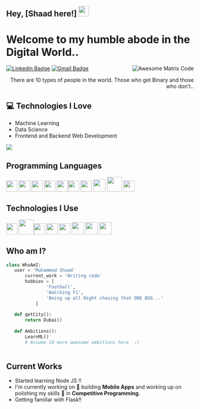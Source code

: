 ## Hey, [Shaad here!]  <img src="https://media.giphy.com/media/hvRJCLFzcasrR4ia7z/giphy.gif" width="28px" height="28px" style="margin-top:30px">

<h1>Welcome to my humble abode in the Digital World..</h1> 

<img src = 'https://github.com/MarikIshtar007/MarikIshtar007/blob/master/images/matrix.gif' alt = 'Awesome Matrix Code' align='right'/>

[![Linkedin Badge](https://img.shields.io/badge/-KwoderShaad-blue?style=flat-square&logo=Linkedin&logoColor=white&link=https://www.linkedin.com/in/muhammadshaad)](https://www.linkedin.com/in/muhammadshaad) [![Gmail Badge](https://img.shields.io/badge/-shaadmuhammad@gmail.com-c14438?style=flat-square&logo=Gmail&logoColor=white&link=mailto:shaadmuhammad@gmail.com)](mailto:shaadmuhammad@gmail.com) 

<div style="text-align: right">There are 10 types of people in the world. Those who get Binary and those who don't.. </div>

## :computer: Technologies I Love
* Machine Learning
* Data Science
* Frontend and Backend Web Development

<img src = "https://github-readme-stats.vercel.app/api?username=KwoderShaad&count_private=true">

## Programming Languages
<img src = 'https://github.com/MarikIshtar007/MarikIshtar007/blob/master/images/c-original.svg' width='30'/> <img src = 'https://github.com/MarikIshtar007/MarikIshtar007/blob/master/images/cpp.svg' width='30'/> <img src = 'https://github.com/MarikIshtar007/MarikIshtar007/blob/master/images/python2.png' height='30'/>  <img src = 'https://github.com/MarikIshtar007/MarikIshtar007/blob/master/images/html.svg' width='30'/> <img src='https://github.com/MarikIshtar007/MarikIshtar007/blob/master/images/java.svg' width='30'/><img src = 'https://github.com/MarikIshtar007/MarikIshtar007/blob/master/images/css.svg' width='30'/> <img src = 'https://github.com/MarikIshtar007/MarikIshtar007/blob/master/images/js.svg' width='30'/> <img src = 'https://github.com/MarikIshtar007/MarikIshtar007/blob/master/images/bootstrap.svg' width='33'/> <img src = 'https://github.com/MarikIshtar007/MarikIshtar007/blob/master/images/php.svg' width='40'/>
 <img src = 'https://github.com/MarikIshtar007/MarikIshtar007/blob/master/images/sql.svg' width='30'/> 
 
 ## Technologies I Use
 <img src = 'https://github.com/MarikIshtar007/MarikIshtar007/blob/master/images/pycharm.svg' width='30'/>  <img src = 'https://github.com/MarikIshtar007/MarikIshtar007/blob/master/images/android.svg' height='40'/><img src = 'https://github.com/MarikIshtar007/MarikIshtar007/blob/master/images/flutter-logo.svg' width='30'/> <img src = 'https://github.com/MarikIshtar007/MarikIshtar007/blob/master/images/flask.png' width='30'/> <img src = 'https://github.com/MarikIshtar007/MarikIshtar007/blob/master/images/git.svg' width='30'/> <img src = 'https://github.com/MarikIshtar007/MarikIshtar007/blob/master/images/nodejs.svg' width='33'/> <img src = 'https://github.com/MarikIshtar007/MarikIshtar007/blob/master/images/react.svg' width='33'/>
 <img src = 'https://www.section.io/engineering-education/cross-platform-applications-electron/electron-logo.png' width='33'/>
 
 ## Who am I?
 ```python
 class WhoAmI:
 	user = 'Muhammad Shaad'
		current_work = 'Writing code'
		hobbies = [
				'Football',
				'Watching F1',
				'Being up all Night chasing that ONE BUG...'
			]
	
	def getCity():
		return Dubai()
	
	def Ambitions():
		LearnML()
		# Assume 10 more awesome ambitions here  ;)
	
 ```
 
## Current Works
 * Started learning Node JS !!
 * I'm currently working on 🔭 building **Mobile Apps** and working up on polishing my skills 🌱 in **Competitive Programming**.
 * Getting familiar with Flask!!
 


